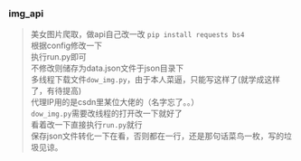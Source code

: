 ### img_api
> 美女图片爬取，做api自己改一改
> `pip install requests bs4` <br>
> 根据config修改一下 <br>
> 执行run.py即可 <br>
> 不修改则储存为data.json文件于json目录下 <br>
> 多线程下载文件`dow_img.py`，由于本人菜逼，只能写这样了(就学成这样了，有待提高) <br>
> 代理IP用的是csdn里某位大佬的（名字忘了。。）<br>
> `dow_img.py`需要改线程的打开改一下就好了 <br>
> 看着改一下直接执行`run.py`就行 <br>
> 保存json文件转化一下在看，否则都在一行，还是那句话菜鸟一枚，写的垃圾见谅。
